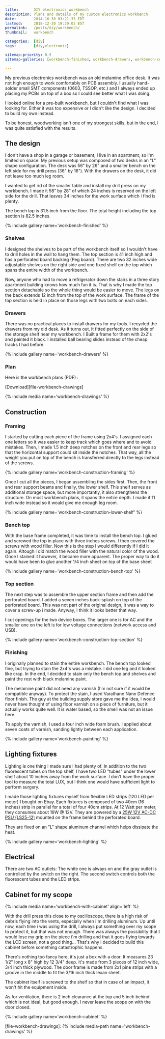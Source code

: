 ```yaml
---
title:       DIY electronics workbench
description: Plans and details of my custom electronics workbench
date:        2014-10-30 03:21:33 EDT
lastmod:     2018-12-30 19:39:03 EST
permalink:   /posts/diy/workbench/
thumbnail:   workbench

categories:  [diy]
tags:        [diy,electronic]

sitemap-priority: 0.9
sitemap-galleries: [workbench-finished, workbench-drawers, workbench-construction-framing, workbench-construction-lower-shelf, workbench-construction-bench-top, workbench-construction-top-section, workbench-painting, workbench-lighting, workbench-cabinet]

---
```


My previous electronics workbench was an old melamine office desk. It was not high enough to work comfortably on PCB assembly. I usually hand-solder small SMT components (0603, TSSOP, etc.) and I always ended up placing my PCBs on top of a box so I could see better what I was doing.

I looked online for a pre-built workbench, but I couldn't find what I was looking for. Either it was too expensive or I didn't like the design. I decided to build my own instead.

To be honest, woodworking isn't one of my strongest skills, but in the end, I was quite satisfied with the results.

<!--more-->

<!--thumbnail-->

## The design

I don't have a shop in a garage or basement, I live in an apartment, so I'm limited on space. My previous setup was composed of two desks in an "L" shape configuration. The desk was 56" by 26" and a smaller bench on the left side for my drill press (36" by 18"). With the drawers on the desk, it did not leave too much leg room.

I wanted to get rid of the smaller table and install my drill press on my workbench. I made it 58" by 28" of which 24 inches is reserved on the left side for the drill. That leaves 34 inches for the work surface which I find is plenty.

The bench top is 31.5 inch from the floor. The total height including the top section is 82.5 inches.

{% include gallery name='workbench-finished' %}

### Shelves

I designed the shelves to be part of the workbench itself so I wouldn't have to drill holes in the wall to hang them. The top section is 41 inch high and has a perforated board backing (Peg board). There are two 32 inches wide adjustable shelves on the right side and one fixed shelf on the top which spans the entire width of the workbench.

Now, anyone who had to move a refrigerator down the stairs in a three story apartment building knows how much fun it is. That is why I made the top section detachable so the whole thing would be easier to move. The legs on the back extends 12 inch from the top of the work surface. The frame of the top section is held in place on those legs with two bolts on each sides.

### Drawers

There was no practical places to install drawers for my tools. I recycled the drawers from my old desk. As it turns out, it fitted perfectly on the side of the storage shelf near my workbench. I Built a frame for them with 2x2's and painted it black. I installed ball bearing slides instead of the cheap tracks I had before.

{% include gallery name='workbench-drawers' %}

### Plan

Here is the workbench plans (PDF) :

[Download][file-workbench-drawings]

{% include media name='workbench-drawings' %}


## Construction

### Framing

I started by cutting each piece of the frame using 2x4's. I assigned each one letters so it was easier to keep track which goes where and to avoid mistakes. Then, I made 1.5 inch deep notches on the front and rear legs so that the horizontal support could sit inside the notches. That way, all the weight you put on top of the bench is transferred directly to the legs instead of the screws.

{% include gallery name='workbench-construction-framing' %}

Once I cut all the pieces, I began assembling the sides first. Then, the front and rear support beams and finally, the lower shelf. This shelf serves as additional storage space, but more importantly, it also strengthens the structure. On most workbench plans, it spans the entire depth. I made it 11 inch wide instead so it would give me enough leg room.

{% include gallery name='workbench-construction-lower-shelf' %}

### Bench top

With the base frame completed, it was time to install the bench top. I glued and screwed the top in place with three inches screws. I then covered the screws with wood filler. Now this is the step I would differently if I did it again. Altough I did match the wood filler with the natural color of the wood. Once I stained it however, it became more apparent. The proper way to do it would have been to glue another 1/4 inch sheet on top of the base sheet

{% include gallery name='workbench-construction-bench-top' %}

### Top section

The next step was to assemble the upper section frame and then add the perforated board. I added a seven inches back-splash on top of the perforated board. This was not part of the original design, it was a way to cover a screw-up i made. Anyway, I think it looks better that way.

I cut openings for the two device boxes. The larger one is for AC and the smaller one on the left is for low voltage connections (network access and USB).

{% include gallery name='workbench-construction-top-section' %}

### Finishing

I originally planned to stain the entire workbench. The bench top looked fine, but trying to stain the 2x4's was a mistake. I did one leg and it looked like crap. In the end, I decided to stain only the bench top and shelves and paint the rest with black melamine paint.

The melamine paint did not need any varnish (I'm not sure if it would be compatible anyway). To protect the stain, I used Varathane Nano Defence floor finish. The guy at the building supply store gave me the idea, I would never have thought of using floor varnish on a piece of furniture, but it actually works quite well. It is water based, so the smell was not an issue here.

To apply the varnish, I used a four inch wide foam brush. I applied about seven coats of varnish, sanding lightly between each application.

{% include gallery name='workbench-painting' %}

## Lighting fixtures

Lighting is one thing I made sure I had plenty of. In addition to the two fluorescent tubes on the top shelf, I have two LED "tubes" under the lower shelf about 10 inches away from the work surface. I don't have the proper tool to measure the total LUX, but I think one would have sufficient light to perform surgery.

I made those lighting fixtures myself from flexible LED strips (120 LED per meter) I bought on Ebay. Each fixtures is composed of two 40cm (16 inches) strip in parallel for a total of four 40cm strips. At 12 Watt per meter, they consumes about 19W @ 12V. They are powered by a [25W 12V AC-DC PSU (LS25-12)][product-link-psu] mounted on the frame behind the perforated board.

They are fixed on an "L" shape aluminum channel which helps dissipate the heat.

{% include gallery name='workbench-lighting' %}

## Electrical

There are two AC outlets: The white one is always on and the gray outlet is controlled by the switch on the right. The second switch controls both the fluorescent tubes and the LED strips.


## Cabinet for my scope


{% include media name='workbench-with-cabinet' align='left' %}

With the drill press this close to my oscilloscope, there is a high risk of debris flying into the vents, especially when i'm drilling aluminum. Up until now, each time i was using the drill, I always put something over my scope to protect it, but that was not enough. There was always the possibility that I would lose my grip on the piece i'm drilling and that it goes flying towards the LCD screen, not a good thing... That's why i decided to build this cabinet before something catastrophic happens.

There's nothing too fancy here, it's just a box with a door. It measures 23 1/2" long x 8" high by 12 3/4" deep. It's made from 3 pieces of 12 inch wide, 3/4 inch thick plywood. The door frame is made from 2x1 pine strips with a groove in the middle to fit the 3/16 inch thick lexan sheet.

The cabinet itself is screwed to the shelf so that in case of an impact, it won't hit the equipment inside.

As for ventilation, there is 2 inch clearance at the top and 5 inch behind which is not ideal, but good enough. I never leave the scope on with the door closed.

{% include gallery name='workbench-cabinet' %}



[product-link-psu]: https://www.digikey.com/product-detail/en/LS25-12/285-1884-ND

[file-workbench-drawings]: {% include media-path name='workbench-drawings' %}
